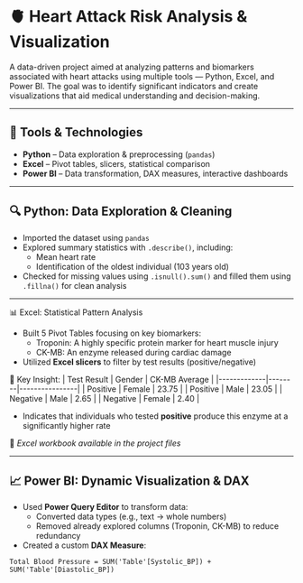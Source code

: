 


# 🫀 Heart Attack Risk Analysis & Visualization

A data-driven project aimed at analyzing patterns and biomarkers associated with heart attacks using multiple tools — Python, Excel, and Power BI. The goal was to identify significant indicators and create visualizations that aid medical understanding and decision-making.

---

## 📌 Tools & Technologies

- **Python** – Data exploration & preprocessing (`pandas`)
- **Excel** – Pivot tables, slicers, statistical comparison
- **Power BI** – Data transformation, DAX measures, interactive dashboards

---

## 🔍 Python: Data Exploration & Cleaning

- Imported the dataset using `pandas`
- Explored summary statistics with `.describe()`, including:
  - Mean heart rate
  - Identification of the oldest individual (103 years old)
- Checked for missing values using `.isnull().sum()` and filled them using `.fillna()` for clean analysis

---

📊 Excel: Statistical Pattern Analysis

- Built 5 Pivot Tables focusing on key biomarkers:
  - Troponin: A highly specific protein marker for heart muscle injury
  - CK-MB: An enzyme released during cardiac damage
- Utilized **Excel slicers** to filter by test results (positive/negative)

🔬 Key Insight:
| Test Result | Gender | CK-MB Average  |
|-------------|--------|----------------|
| Positive    | Female | 23.75          |
| Positive    | Male   | 23.05          |
| Negative    | Male   | 2.65           |
| Negative    | Female | 2.40           |

- Indicates that individuals who tested **positive** produce this enzyme at a significantly higher rate

📎 _Excel workbook available in the project files_

---

## 📈 Power BI: Dynamic Visualization & DAX

- Used **Power Query Editor** to transform data:
  - Converted data types (e.g., text → whole numbers)
  - Removed already explored columns (Troponin, CK-MB) to reduce redundancy
- Created a custom **DAX Measure**:

```DAX
Total Blood Pressure = SUM('Table'[Systolic_BP]) + SUM('Table'[Diastolic_BP])


           
